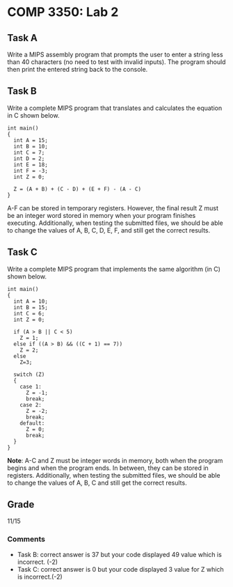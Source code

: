 # COMP 3350: Lab 2

## Task A
Write a MIPS assembly program that prompts the user to enter a string less than 40 characters (no need to test with invalid inputs). The program should then print the entered string back to the console.

## Task B
Write a complete MIPS program that translates and calculates the equation in C shown below.

```
int main()
{
  int A = 15;
  int B = 10;
  int C = 7;
  int D = 2;
  int E = 18;
  int F = -3;
  int Z = 0;

  Z = (A + B) + (C - D) + (E + F) - (A - C)
}
```
A-F can be stored in temporary registers. However, the final result Z must be an integer word stored in memory when your program finishes executing. Additionally, when testing the submitted files, we should be able to change the values of A, B, C, D, E, F, and still get the correct results.

## Task C
Write a complete MIPS program that implements the same algorithm (in C) shown below.

```
int main()
{
  int A = 10;
  int B = 15;
  int C = 6;
  int Z = 0;

  if (A > B || C < 5)
    Z = 1;
  else if ((A > B) && ((C + 1) == 7))
    Z = 2;
  else
    Z=3;

  switch (Z)
  {
    case 1:
      Z = -1;
      break;
    case 2:
      Z = -2;
      break;
    default:
      Z = 0;
      break;
  }
}
```

**Note**: A-C and Z must be integer words in memory, both when the program begins and
when the program ends. In between, they can be stored in registers. Additionally, when
testing the submitted files, we should be able to change the values of A, B, C and still get
the correct results.

## Grade
11/15

### Comments
+ Task B: correct answer is 37 but your code displayed 49 value which is incorrect. (-2)
+ Task C: correct answer is 0 but your code displayed 3 value for Z which is incorrect.(-2)
